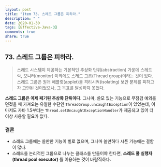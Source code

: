 ```yaml
---
layout: post
title: "Item 73. 스레드 그룹은 피하라."
description: " "
date: 2020-01-30
tags: [Effective-Java-3]
comments: true
share: true
---
```


## 73. 스레드 그룹은 피하라.

> 스레드 시스템이 제공하는 기본적인 추상화 단위(abstraction) 가운데 스레드 락, 모니터(monitor) 
> 이외에도 스레드 그룹(Thread group)이라는 것이 있다. 
> 스레드 그룹은 원래 애플릿(applet)을 격리시켜(isolating) 보안 문제를 피하고자 고안된 것이었으나, 그 목표를 달성하지 못했다.

__스레드 그룹은 이제 페기된 추상화 단위이다.__
그나마, 쓸모 있는 기능으로 무점검 예외를 던졌을 때 가져오는 유일한 수단인 ```ThreadGroup.uncaughtException```이 있었는데,
이 마저도 자바 1.5부터는 ```Thread.setUncaughtExceptionHandler```가 제공되고 있어 더 이상 사용할 필요가 없다.

### 결론
- 스레드 그룹에는 쓸만한 기능이 별로 없으며, 그나마 쓸만하다 시픈 기능에는 결함이 많다.
- 스레드를 논리적인 그룹으로 나누는 클래스를 만들어야 한다면, __스레드 풀 실행자(thread pool executor)__ 를 이용하는 것이 바람직하다.
